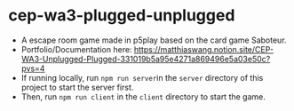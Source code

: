 # cep-wa3-plugged-unplugged
* A escape room game made in p5play based on the card game Saboteur.
* Portfolio/Documentation here: https://matthiaswang.notion.site/CEP-WA3-Unplugged-Plugged-331019b5a95e4271a869496e5a03e50c?pvs=4
* If running locally, run `npm run server`in the `server` directory of this project to start the server first.
* Then, run `npm run client` in the `client` directory to start the game.